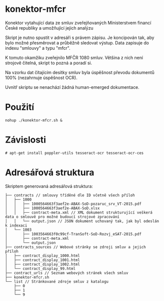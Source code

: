 # konektor-mfcr
Konektor vytahující data ze smluv zveřejňovaných Ministerstvem financí České republiky a umožňující jejich analýzu

Skript je nutno spustit v adresáři s právem zápisu. Je koncipován tak, aby bylo možné přesměrovat a průběžně sledovat výstup. Data zapisuje do indexu "smlouvy" a typu "mfcr".

K tomuto okamžiku zveřejnilo MFČR 1080 smluv. Většina z nich není strojově čitelná, skript to pozná a poradí si.

Na vzorku dat čítajícím desítky smluv byla úspěšnost převodu dokumentů 100% (nezahrnuje úspěšnost OCR).

Uvnitř skriptu se nenachází žádná human-emerged dokumentace.

# Použití
```
nohup ./konektor-mfcr.sh &
```

# Závislosti
```
# apt-get install poppler-utils tesseract-ocr tesseract-ocr-ces
```

# Adresářová struktura
Skriptem generovaná adresářová struktura:
```
├── contracts // smlouvy tříděné dle ID včetně všech příloh
│   ├── 1000
│   │   ├── 1000564663f3aef2e-ABAX-SoD-pozaruc_srv_VT-2015.pdf
│   │   ├── 1000564663f3aef2e-ABAX-SoD.xlsx
│   │   ├── contract-meta.xml // XML dokument strukturující veškerá data o smlouvě pro možné budoucí strojové zpracování
│   │   └── output.json // JSON dokument uchovaný tak, jak byl odeslán k indexaci
│   └── 1003
│       ├── 1003564663f0c99cf-TranSoft-SoD-Rozvj_eSAT-2015.pdf
│       ├── contract-meta.xml
│       └── output.json
├── contracts_sources // Webové stránky se zdroji smluv a jejich příloh
│   ├── contract_display_1000.html
│   ├── contract_display_1001.html
│   ├── contract_display_1002.html
│   └── contract_display_99.html
├── contract_urls // Seznam webových stránek všech smluv
├── konektor-mfcr.sh
└── list // Stránkované zdroje smluv z katalogu
    ├── 0
    ├── 1
    └── 9
```
